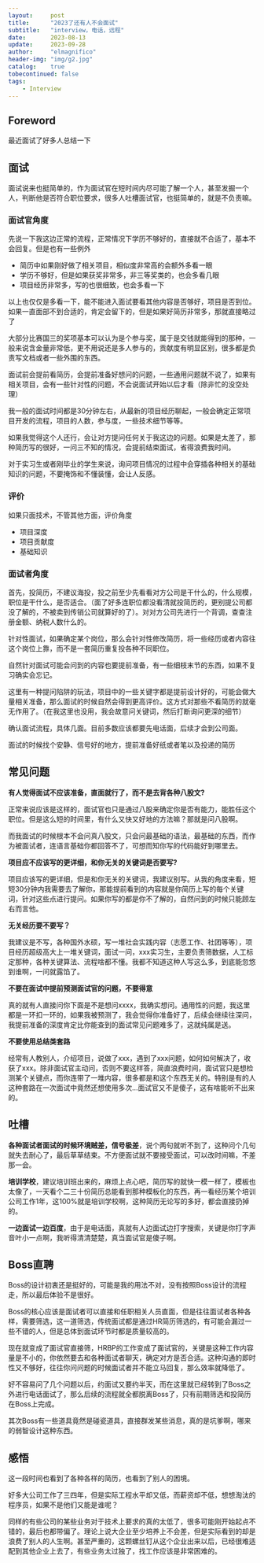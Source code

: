 ```yaml
---
layout:     post
title:      "2023了还有人不会面试"
subtitle:   "interview，电话，远程"
date:       2023-08-13
update:     2023-09-28
author:     "elmagnifico"
header-img: "img/g2.jpg"
catalog:    true
tobecontinued: false
tags:
    - Interview
---
```


## Foreword

最近面试了好多人总结一下



## 面试

面试说来也挺简单的，作为面试官在短时间内尽可能了解一个人，甚至发掘一个人，判断他是否符合职位要求，很多人吐槽面试官，也挺简单的，就是不负责嘛。



### 面试官角度

先说一下我这边正常的流程，正常情况下学历不够好的，直接就不合适了，基本不会回复。但是也有一些例外

- 简历中如果刚好做了相关项目，相似度非常高的会额外多看一眼
- 学历不够好，但是如果获奖非常多，非三等奖类的，也会多看几眼
- 项目经历非常多，写的也很细致，也会多看一下

以上也仅仅是多看一下，能不能进入面试要看其他内容是否够好，项目是否到位。如果一直面部不到合适的，肯定会留下的，但是如果好简历非常多，那就直接略过了

大部分比赛国三的奖项基本可以认为是个参与奖，属于是交钱就能得到的那种，一般来说含金量非常低，更不用说还是多人参与的，贡献度有明显区别，很多都是负责写文档或者一些外围的东西。



面试前会提前看简历，会提前准备好想问的问题，一些通用问题就不说了，如果有相关项目，会有一些针对性的问题，不会说面试开始以后才看（除非忙的没空处理）



我一般的面试时间都是30分钟左右，从最新的项目经历聊起，一般会确定正常项目开发的流程，项目的人数，参与度，一些技术细节等等。

如果我觉得这个人还行，会让对方提问任何关于我这边的问题。如果是太差了，那种简历写的很好，一问三不知的情况，会提前结束面试，省得浪费我时间。



对于实习生或者刚毕业的学生来说，询问项目情况的过程中会穿插各种相关的基础知识的问题，不要掩饰和不懂装懂，会让人反感。



### 评价



如果只面技术，不管其他方面，评价角度

- 项目深度
- 项目贡献度
- 基础知识



### 面试者角度

首先，投简历，不建议海投，投之前至少先看看对方公司是干什么的，什么规模，职位是干什么，是否适合。（面了好多连职位都没看清就投简历的，更别提公司都没了解的，不被卖到传销公司就算好的了）。对对方公司先进行一个背调，查查注册金额、纳税人数什么的。



针对性面试，如果确定某个岗位，那么会针对性修改简历，将一些经历或者内容往这个岗位上靠，而不是一套简历重复投各种不同职位。



自然针对面试可能会问到的内容也要提前准备，有一些细枝末节的东西，如果不复习确实会忘记。

这里有一种提问陷阱的玩法，项目中的一些关键字都是提前设计好的，可能会做大量相关准备，那么面试的时候自然会得到更高评价。这方式对那些不看简历的就毫无作用了。（在我这里也没用，我会故意问关键词，然后打断询问更深的细节）



确认面试流程，具体几面。目前多数应该都要先电话面，后续才会到公司面。



面试的时候找个安静、信号好的地方，提前准备好纸或者笔以及投递的简历



## 常见问题

**有人觉得面试不应该准备，直面就行了，而不是去背各种八股文?**

正常来说应该是这样的，面试官也只是通过八股来确定你是否有能力，能胜任这个职位。但是这么短的时间里，有什么又快又好地的方法嘛？那就是问八股啊。

而我面试的时候根本不会问真八股文，只会问最基础的语法，最基础的东西，而作为被面试者，连语言基础你都回答不了，可想而知你写的代码能好到哪里去。



**项目应不应该写的更详细，和你无关的关键词是否要写?**

项目应该写的更详细，但是和你无关的关键词，我建议别写。从我的角度来看，短短30分钟内我需要去了解你，那能提前看到的内容就是你简历上写的每个关键词，针对这些点进行提问。如果你写的都是你不了解的，自然问到的时候只能顾左右而言他。



**无关经历要不要写？**

我建议是不写，各种国外水硕，写一堆社会实践内容（志愿工作、社团等等），项目经历超级高大上一堆关键词，面试一问，xxx实习生，主要负责筛数据，人工标定那种，各种关键算法、流程啥都不懂。我都不知道这种人写这么多，到底能忽悠到谁啊，一问就露馅了。



**不要在面试中提前预测面试官的问题，不要得意**

真的就有人直接问你下面是不是想问xxxx，我确实想问。通用性的问题，我这里都是一环扣一环的，如果我被预测了，我会觉得你准备好了，后续会继续往深问，我提前准备的深度肯定比你能查到的面试常见问题难多了，这就纯属是送。



**不要使用总结类套路**

经常有人教别人，介绍项目，说做了xxx，遇到了xxx问题，如何如何解决了，收获了xxx。除非面试官主动问，否则不要这样答，简直浪费时间，面试官只是想检测某个关键点，而你连带了一堆内容，很多都是和这个东西无关的。特别是有的人这种套路在一次面试中竟然还想使用多次...面试官又不是傻子，这有啥能听不出来的。



## 吐槽

**各种面试者面试的时候环境贼差，信号极差**，说个两句就听不到了，这种问个几句就失去耐心了，最后草草结束。不方便面试就不要接受面试，可以改时间嘛，不差那一会。



**培训学校**，建议培训班出来的，麻烦上点心吧，简历写的就快一模一样了，模板也太像了，一天看个二三十份简历总能看到那种模板化的东西，再一看经历某个培训公司工作1年，这100%就是培训学校啊，这种简历无论写的多好，都会直接扔掉的。



**一边面试一边百度**，由于是电话面，真就有人边面试边打字搜索，关键是你打字声音叶小一点啊，我听得清清楚楚，真当面试官是傻子啊。



## Boss直聘

Boss的设计初衷还是挺好的，可能是我的用法不对，没有按照Boss设计的流程走，所以最后体验不是很好。

Boss的核心应该是面试者可以直接和任职相关人员直面，但是往往面试者各种各样，需要筛选，这一道筛选，传统面试都是通过HR简历筛选的，有可能会漏过一些不错的人，但是总体到面试环节时都是质量较高的。

现在就变成了面试官直接筛，HRBP的工作变成了面试官的，关键是这种工作内容量是不小的，你依然要去和各种面试者聊天，确定对方是否合适。这种沟通的即时性又不够好，往往你问问题的时候面试者并不能立马回复，那么效率就降低了。

好不容易问了几个问题以后，约面试又要约半天，而在这里就已经转到了Boss之外进行电话面试了，那么后续的流程就全都脱离Boss了，只有前期筛选和投简历在Boss上完成。



其次Boss有一些道具竟然是碰瓷道具，直接群发某些消息，真的是坑爹啊，哪来的弱智设计这种东西。



## 感悟

这一段时间也看到了各种各样的简历，也看到了别人的困境。

好多大公司工作了三四年，但是实际工程水平却又低，而薪资却不低，想想淘汰的程序员，如果不是他们又能是谁呢？

同样的有些公司的某些业务对于技术上要求的真的太低了，很多可能刚开始起点不错的，最后也都带偏了。理论上说大企业至少培养上不会差，但是实际看到的却是浪费了别人的人生啊。甚至严重的，这颗螺丝钉从这个企业出来以后，已经很难适配到其他企业上去了，有些业务太过独了，找工作应该是非常困难的。
